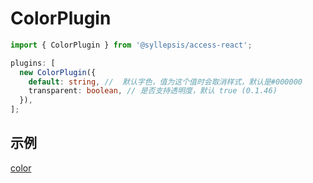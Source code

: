 # ColorPlugin <!-- {docsify-ignore-all} -->

```typescript
import { ColorPlugin } from '@syllepsis/access-react';

plugins: [
  new ColorPlugin({
    default: string, //  默认字色，值为这个值时会取消样式，默认是#000000
    transparent: boolean, // 是否支持透明度，默认 true (0.1.46)
  }),
];
```

## 示例

[color](https://codesandbox.io/embed/plugin-color-g18vz?hidenavigation=1 ':include :type=iframe width=100% height=500px')
